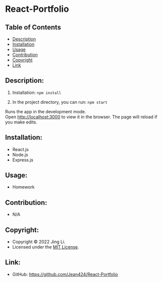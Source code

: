 # React-Portfolio
## Table of Contents
- [Description](#description)
- [Installation](#installation)
- [Usage](#usage)
- [Contribution](#contribution)
- [Copyright](#copyright)
- [Link](#link)

## Description:
1. Installation: `npm install`

2. In the project directory, you can run: `npm start`

Runs the app in the development mode.\
Open [http://localhost:3000](http://localhost:3000) to view it in the browser.
The page will reload if you make edits.

## Installation:
- React.js
- Node.js
- Express.js

## Usage:
- Homework

## Contribution:
- N/A

## Copyright:
- Copyright © 2022 Jing Li.
- Licensed under the [MIT License](LICENSE).

## Link:
- GitHub: https://github.com/Jean424/React-Portfolio

